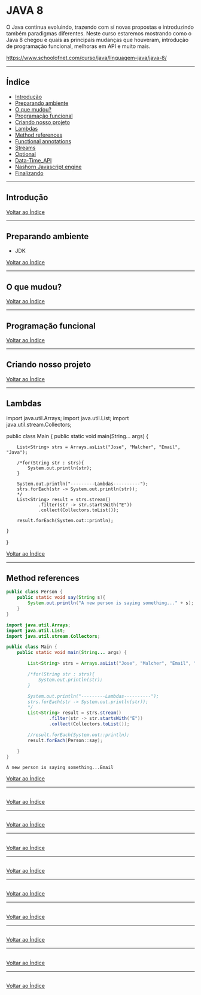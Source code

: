 # JAVA 8

O Java continua evoluindo, trazendo com sí novas propostas e introduzindo também paradigmas diferentes. Neste curso estaremos mostrando como o Java 8 chegou e quais as principais mudanças que houveram, introdução de programação funcional, melhoras em API e muito mais.

https://www.schoolofnet.com/curso/java/linguagem-java/java-8/

---

## <a name="indice">Índice</a>

- [Introdução](#parte1)   
- [Preparando ambiente](#parte2)   
- [O que mudou?](#parte3)   
- [Programação funcional](#parte4)   
- [Criando nosso projeto](#parte5)   
- [Lambdas](#parte6)   
- [Method references](#parte7)   
- [Functional annotations](#parte8)   
- [Streams](#parte9)   
- [Optional](#parte10)   
- [Data-Time_API](#parte11)   
- [Nashorn Javascript engine](#parte12)   
- [Finalizando](#parte13)   



---

## <a name="parte1">Introdução</a>



[Voltar ao Índice](#indice)

---

## <a name="parte2">Preparando ambiente</a>

- JDK

[Voltar ao Índice](#indice)

---

## <a name="parte3">O que mudou?</a>



[Voltar ao Índice](#indice)

---

## <a name="parte4">Programação funcional</a>



[Voltar ao Índice](#indice)

---

## <a name="parte5">Criando nosso projeto</a>



[Voltar ao Índice](#indice)

---

## <a name="parte6">Lambdas</a>

import java.util.Arrays;
import java.util.List;
import java.util.stream.Collectors;

public class Main {
    public static void main(String... args) {

        List<String> strs = Arrays.asList("Jose", "Malcher", "Email", "Java");

        /*for(String str : strs){
            System.out.println(str);
        }

        System.out.println("---------Lambdas----------");
        strs.forEach(str -> System.out.println(str));
        */
        List<String> result = strs.stream()
                .filter(str -> str.startsWith("E"))
                .collect(Collectors.toList());

        result.forEach(System.out::println);

    }
}


[Voltar ao Índice](#indice)

---

## <a name="parte7">Method references</a>

```java
public class Person {
    public static void say(String s){
        System.out.println("A new person is saying something..." + s);
    }
}

```

```java
import java.util.Arrays;
import java.util.List;
import java.util.stream.Collectors;

public class Main {
    public static void main(String... args) {

        List<String> strs = Arrays.asList("Jose", "Malcher", "Email", "Java");

        /*for(String str : strs){
            System.out.println(str);
        }

        System.out.println("---------Lambdas----------");
        strs.forEach(str -> System.out.println(str));
        */
        List<String> result = strs.stream()
                .filter(str -> str.startsWith("E"))
                .collect(Collectors.toList());

        //result.forEach(System.out::println);
        result.forEach(Person::say);

    }
}

```

```
A new person is saying something...Email
```

[Voltar ao Índice](#indice)

---

## <a name="parte8"></a>



[Voltar ao Índice](#indice)

---

## <a name="parte9"></a>



[Voltar ao Índice](#indice)

---

## <a name="parte10"></a>



[Voltar ao Índice](#indice)

---

## <a name="parte11"></a>



[Voltar ao Índice](#indice)

---

## <a name="parte12"></a>



[Voltar ao Índice](#indice)

---

## <a name="parte13"></a>



[Voltar ao Índice](#indice)

---

## <a name="parte14"></a>



[Voltar ao Índice](#indice)

---

## <a name="parte15"></a>



[Voltar ao Índice](#indice)

---

## <a name="parte16"></a>



[Voltar ao Índice](#indice)

